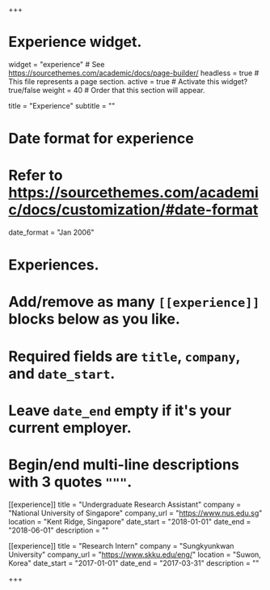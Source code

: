 +++
# Experience widget.
widget = "experience"  # See https://sourcethemes.com/academic/docs/page-builder/
headless = true  # This file represents a page section.
active = true  # Activate this widget? true/false
weight = 40  # Order that this section will appear.

title = "Experience"
subtitle = ""

# Date format for experience
#   Refer to https://sourcethemes.com/academic/docs/customization/#date-format
date_format = "Jan 2006"

# Experiences.
#   Add/remove as many `[[experience]]` blocks below as you like.
#   Required fields are `title`, `company`, and `date_start`.
#   Leave `date_end` empty if it's your current employer.
#   Begin/end multi-line descriptions with 3 quotes `"""`.
[[experience]]
  title = "Undergraduate Research Assistant"
  company = "National University of Singapore"
  company_url = "https://www.nus.edu.sg"
  location = "Kent Ridge, Singapore"
  date_start = "2018-01-01"
  date_end = "2018-06-01"
  description = ""
  <!-- description = """
  * Developed an indoor navigation system based on machine learning and multi-sensor detection.
  * Implemented Android client to collect Bluetooth, WiFi and magnetic field data to generate data fingerprint.
  * Developed machine learning back-end for matching fingerprint with locations and tracking.
  """ -->

[[experience]]
  title = "Research Intern"
  company = "Sungkyunkwan University"
  company_url = "https://www.skku.edu/eng/"
  location = "Suwon, Korea"
  date_start = "2017-01-01"
  date_end = "2017-03-31"
  description = ""
  <!-- description = """
  * Learned in the DATES lab to combine numerical methods with wafer/chip testing.
  * Explored ways to accurately predict the spatial variation of a wafer/chip by measuring very few test structures.
  * Developed a Virtual Probe algorithm using Matlab to find minimum cost and analyze silicon characterization of Nanoscale IC at a set of selected locations.
  """ -->

+++
